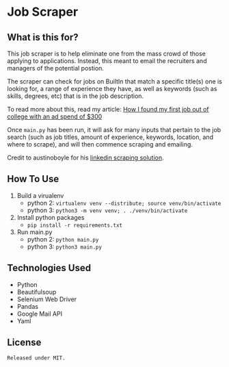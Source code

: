 # Job Scraper

## What is this for?

This job scraper is to help eliminate one from the mass crowd of those applying to applications. Instead, this meant to email the recruiters and managers of the potential postion.

The scraper can check for jobs on BuiltIn that match a specific title(s) one is looking for, a range of experience they have, as well as keywords (such as skills, degrees, etc) that is in the job description.

To read more about this, read my article: [How I found my first job out of college with an ad spend of $300](https://jackrothrock.com/how-i-found-my-first-job-out-of-college/)

Once `main.py` has been run, it will ask for many inputs that pertain to the job search (such as job titles, amount of experience, keywords, location, and where to scrape), and will then commence scraping and emailing.

Credit to austinoboyle for his [linkedin scraping solution](https://github.com/austinoboyle/scrape-linkedin-selenium).

## How To Use

1. Build a virualenv
    - python 2: `virtualenv venv --distribute; source venv/bin/activate`
    - python 3: `python3 -m venv venv; . ./venv/bin/activate`
2. Install python packages
    - `pip install -r requirements.txt`
3. Run main.py
    - python 2: `python main.py`
    - python 3: `python3 main.py`


## Technologies Used
- Python
- Beautifulsoup
- Selenium Web Driver
- Pandas
- Google Mail API
- Yaml

## License 
    Released under MIT.
